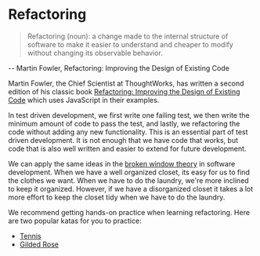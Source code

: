 # Refactoring

> Refactoring (noun): a change made to the internal structure of software to make it easier to understand and cheaper to modify without changing its observable behavior.

-- Martin Fowler, Refactoring: Improving the Design of Existing Code

Martin Fowler, the Chief Scientist at ThoughtWorks, has written a second edition of his classic book [Refactoring: Improving the Design of Existing Code](https://www.amazon.com/Refactoring-Improving-Existing-Addison-Wesley-Signature/dp/0134757599) which uses JavaScript in their examples.

In test driven development, we first write one failing test, we then write the minimum amount of code to pass the test, and lastly, we refactoring the code without adding any new functionality. This is an essential part of test driven development. It is not enough that we have code that works, but code that is also well written and easier to extend for future development.

We can apply the same ideas in the [broken window theory](https://en.wikipedia.org/wiki/Broken_windows_theory) in software development. When we have a well organized closet, its easy for us to find the clothes we want. When we have to do the laundry, we're more inclined to keep it organized. However, if we have a disorganized closet it takes a lot more effort to keep the closet tidy when we have to do the laundry.

We recommend getting hands-on practice when learning refactoring. Here are two popular katas for you to practice:

- [Tennis](https://github.com/emilybache/Tennis-Refactoring-Kata)
- [Gilded Rose](https://github.com/emilybache/GildedRose-Refactoring-Kata)
